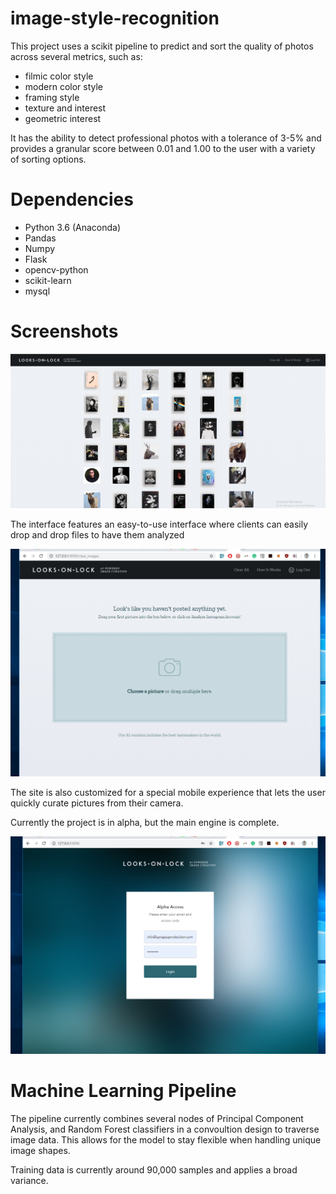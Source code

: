 # image-style-recognition

This project uses a scikit pipeline to predict and sort the quality of photos across several metrics, such as:

- filmic color style
- modern color style
- framing style
- texture and interest
- geometric interest

It has the ability to detect professional photos with a tolerance of 3-5% and provides a granular score between 0.01 and 1.00 to the user with a variety of sorting options.

# Dependencies

- Python 3.6 (Anaconda)
- Pandas
- Numpy
- Flask
- opencv-python
- scikit-learn
- mysql

# Screenshots

<img src="/snapshots/j1.png" width="680">

The interface features an easy-to-use interface where clients can easily drop and drop files to have them analyzed

<img src="/snapshots/h4.png" width="680">

The site is also customized for a special mobile experience that lets the user quickly curate pictures from their camera.

 Currently the project is in alpha, but the main engine is complete.
 
 <img src="/snapshots/h3.png" width="680">
 
 # Machine Learning Pipeline
 
 The pipeline currently combines several nodes of Principal Component Analysis, and Random Forest classifiers in a convoultion design to traverse image data. This allows for the model to stay flexible when handling unique image shapes.
 
Training data is currently around 90,000 samples and applies a broad variance.
